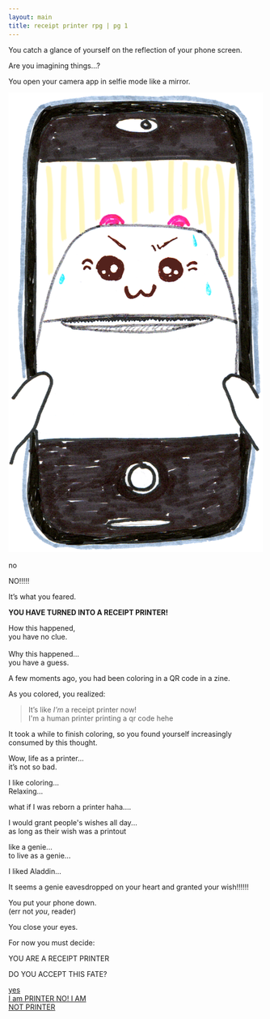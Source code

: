 ```yaml
---
layout: main
title: receipt printer rpg | pg 1
---
```


<div class="intro">

<p>You catch a glance of yourself on the reflection of your phone screen.
<p>Are you imagining things…?
<p>You open your camera app in selfie mode like a mirror.
</div>


<div class="reveal">
  <img src="/images/receipt-printer-selfie.png" class="selfie">
</div>

<div class="feared">
<p>no
<p>NO!!!!!
<p>It’s what you feared.
<p><strong>YOU HAVE TURNED INTO A RECEIPT PRINTER!</strong>

</div>

<div class="narration">

<p>How this happened, <br>you have no clue.<br><br>Why this happened... <br>you have a guess.
<p>A few moments ago, you had been coloring in a QR code in a zine.
<p>As you colored, you realized:

</div>

<blockquote class="cosmic">
<p class="genie">It’s like <em>I’m</em> a receipt printer now!<br><span class="little">I'm a human printer printing a qr code hehe</span>
</blockquote>

<div class="narration">
<p>It took a while to finish coloring, so you found yourself increasingly consumed by this thought.

</div>

<div class="fantasy">
<div class="f-container">
<p>Wow, life as a printer...<br> it’s not so bad. 
<p>I like coloring… <br>Relaxing… 
<p>what if I was reborn a printer haha.... 
<p>I would grant people's wishes all day...<br><span class="little">as long as their wish was a printout</span>
<p>like a genie...<br>to live as a genie...
<p><span class="little">I liked Aladdin…</span>

</div>
</div>

<div class="cosmic more-space">

<p class="genie">It seems a genie eavesdropped on your heart and granted your wish!!!!!!

</div>

<div class="narration">

<p>You put your phone down.<br><span class="little">(err not <em>you</em>, reader)</span>

<p>You close your eyes.<br>

</div>

<div class="fornow">
<p>For now you must decide:
</div>

<div class="conclusion">
<div class="box">
<p><span>YOU ARE A RECEIPT PRINTER</span>
<p><span>DO YOU ACCEPT THIS FATE?</span>
<p class="choices">
<a href="/yes" class="button-4">
 yes<br>I am PRINTER
</a>
<a href="/notthis" class="button-4">
 NO! I AM<br>NOT PRINTER
</a>
</p>


</div>
</div>